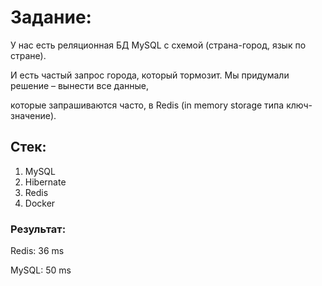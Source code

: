 <H1>Задание:</H1>
<p>У нас есть реляционная БД MySQL с схемой (страна-город, язык по стране).</p>
<p>И есть частый запрос города, который тормозит. Мы придумали решение – вынести все данные,</p> 
<p>которые запрашиваются часто, в Redis (in memory storage типа ключ-значение).</p>

<H2>Стек:</H2>
<ol>
  <li>MySQL</li>
  <li>Hibernate</li>
  <li>Redis</li>
  <li>Docker</li>
</ol>

<H3>Результат:</H3>
<p>Redis:	36 ms</p>
<p>MySQL:	50 ms</p>
